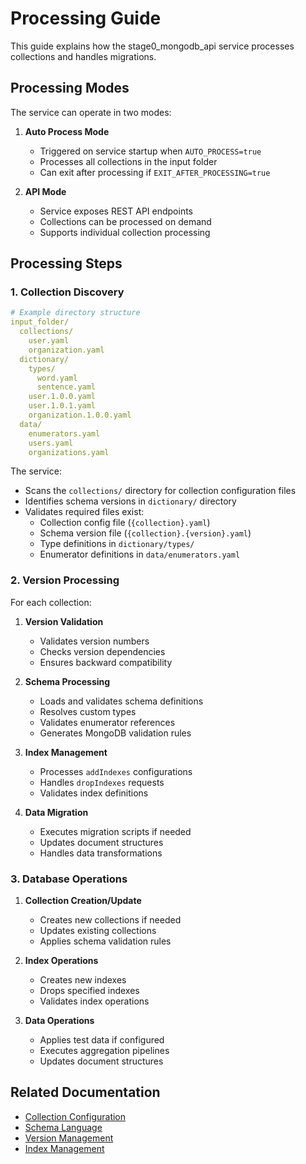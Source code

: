 # Processing Guide

This guide explains how the stage0_mongodb_api service processes collections and handles migrations.

## Processing Modes

The service can operate in two modes:

1. **Auto Process Mode**
   - Triggered on service startup when `AUTO_PROCESS=true`
   - Processes all collections in the input folder
   - Can exit after processing if `EXIT_AFTER_PROCESSING=true`

2. **API Mode**
   - Service exposes REST API endpoints
   - Collections can be processed on demand
   - Supports individual collection processing

## Processing Steps

### 1. Collection Discovery
```yaml
# Example directory structure
input_folder/
  collections/
    user.yaml
    organization.yaml
  dictionary/
    types/
      word.yaml
      sentence.yaml
    user.1.0.0.yaml
    user.1.0.1.yaml
    organization.1.0.0.yaml
  data/
    enumerators.yaml
    users.yaml
    organizations.yaml
```

The service:
- Scans the `collections/` directory for collection configuration files
- Identifies schema versions in `dictionary/` directory
- Validates required files exist:
  - Collection config file (`{collection}.yaml`)
  - Schema version file (`{collection}.{version}.yaml`)
  - Type definitions in `dictionary/types/`
  - Enumerator definitions in `data/enumerators.yaml`

### 2. Version Processing

For each collection:

1. **Version Validation**
   - Validates version numbers
   - Checks version dependencies
   - Ensures backward compatibility

2. **Schema Processing**
   - Loads and validates schema definitions
   - Resolves custom types
   - Validates enumerator references
   - Generates MongoDB validation rules

3. **Index Management**
   - Processes `addIndexes` configurations
   - Handles `dropIndexes` requests
   - Validates index definitions

4. **Data Migration**
   - Executes migration scripts if needed
   - Updates document structures
   - Handles data transformations

### 3. Database Operations

1. **Collection Creation/Update**
   - Creates new collections if needed
   - Updates existing collections
   - Applies schema validation rules

2. **Index Operations**
   - Creates new indexes
   - Drops specified indexes
   - Validates index operations

3. **Data Operations**
   - Applies test data if configured
   - Executes aggregation pipelines
   - Updates document structures

## Related Documentation
- [Collection Configuration](collection_config.md)
- [Schema Language](schema.md)
- [Version Management](versioning.md)
- [Index Management](indexes.md) 
